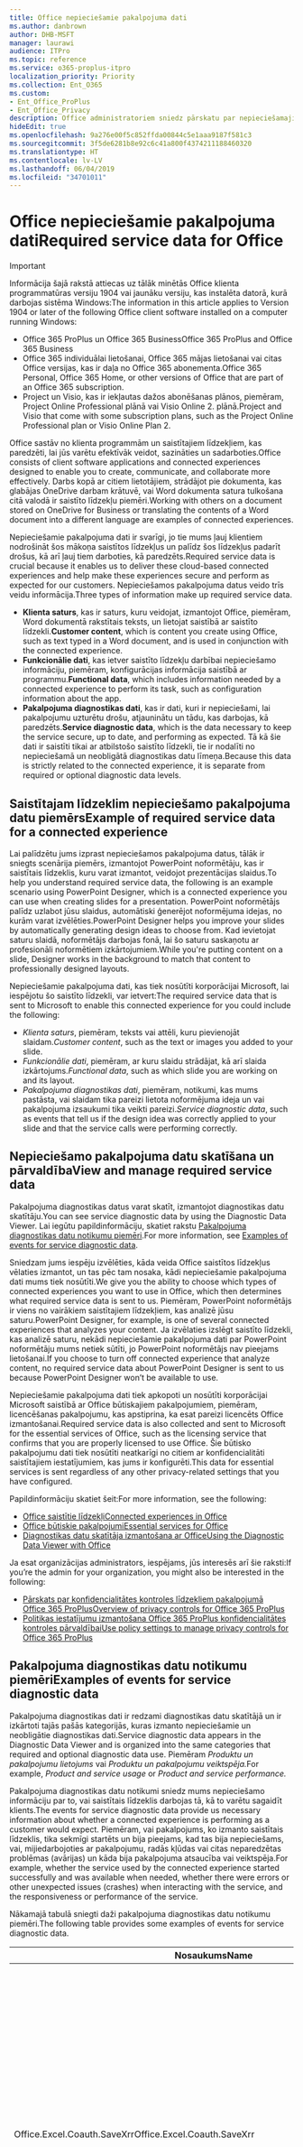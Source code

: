 ```yaml
---
title: Office nepieciešamie pakalpojuma dati
ms.author: danbrown
author: DHB-MSFT
manager: laurawi
audience: ITPro
ms.topic: reference
ms.service: o365-proplus-itpro
localization_priority: Priority
ms.collection: Ent_O365
ms.custom:
- Ent_Office_ProPlus
- Ent_Office_Privacy
description: Office administratoriem sniedz pārskatu par nepieciešamajiem pakalpojuma datiem, kas tiek apkopoti saistībā ar Office saistītajiem līdzekļiem.
hideEdit: true
ms.openlocfilehash: 9a276e00f5c852ffda00844c5e1aaa9187f581c3
ms.sourcegitcommit: 3f5de6281b8e92c6c41a800f4374211188460320
ms.translationtype: HT
ms.contentlocale: lv-LV
ms.lasthandoff: 06/04/2019
ms.locfileid: "34701011"
---
```

# <a name="required-service-data-for-office"></a><span data-ttu-id="6867b-103">Office nepieciešamie pakalpojuma dati</span><span class="sxs-lookup"><span data-stu-id="6867b-103">Required service data for Office</span></span> 

> [!IMPORTANT]
> <span data-ttu-id="6867b-104">Informācija šajā rakstā attiecas uz tālāk minētās Office klienta programmatūras versiju 1904 vai jaunāku versiju, kas instalēta datorā, kurā darbojas sistēma Windows:</span><span class="sxs-lookup"><span data-stu-id="6867b-104">The information in this article applies to Version 1904 or later of the following Office client software installed on a computer running Windows:</span></span>
> - <span data-ttu-id="6867b-105">Office 365 ProPlus un Office 365 Business</span><span class="sxs-lookup"><span data-stu-id="6867b-105">Office 365 ProPlus and Office 365 Business</span></span>
> - <span data-ttu-id="6867b-106">Office 365 individuālai lietošanai, Office 365 mājas lietošanai vai citas Office versijas, kas ir daļa no Office 365 abonementa.</span><span class="sxs-lookup"><span data-stu-id="6867b-106">Office 365 Personal, Office 365 Home, or other versions of Office that are part of an Office 365 subscription.</span></span>
> - <span data-ttu-id="6867b-107">Project un Visio, kas ir iekļautas dažos abonēšanas plānos, piemēram, Project Online Professional plānā vai Visio Online 2. plānā.</span><span class="sxs-lookup"><span data-stu-id="6867b-107">Project and Visio that come with some subscription plans, such as the Project Online Professional plan or Visio Online Plan 2.</span></span>

<span data-ttu-id="6867b-108">Office sastāv no klienta programmām un saistītajiem līdzekļiem, kas paredzēti, lai jūs varētu efektīvāk veidot, sazināties un sadarboties.</span><span class="sxs-lookup"><span data-stu-id="6867b-108">Office consists of client software applications and connected experiences designed to enable you to create, communicate, and collaborate more effectively.</span></span> <span data-ttu-id="6867b-109">Darbs kopā ar citiem lietotājiem, strādājot pie dokumenta, kas glabājas OneDrive darbam krātuvē, vai Word dokumenta satura tulkošana citā valodā ir saistīto līdzekļu piemēri.</span><span class="sxs-lookup"><span data-stu-id="6867b-109">Working with others on a document stored on OneDrive for Business or translating the contents of a Word document into a different language are examples of connected experiences.</span></span>

<span data-ttu-id="6867b-110">Nepieciešamie pakalpojuma dati ir svarīgi, jo tie mums ļauj klientiem nodrošināt šos mākoņa saistītos līdzekļus un palīdz šos līdzekļus padarīt drošus, kā arī ļauj tiem darboties, kā paredzēts.</span><span class="sxs-lookup"><span data-stu-id="6867b-110">Required service data is crucial because it enables us to deliver these cloud-based connected experiences and help make these experiences secure and perform as expected for our customers.</span></span> <span data-ttu-id="6867b-111">Nepieciešamos pakalpojuma datus veido trīs veidu informācija.</span><span class="sxs-lookup"><span data-stu-id="6867b-111">Three types of information make up required service data.</span></span>

- <span data-ttu-id="6867b-112">**Klienta saturs**, kas ir saturs, kuru veidojat, izmantojot Office, piemēram, Word dokumentā rakstītais teksts, un lietojat saistībā ar saistīto līdzekli.</span><span class="sxs-lookup"><span data-stu-id="6867b-112">**Customer content**, which is content you create using Office, such as text typed in a Word document, and is used in conjunction with the connected experience.</span></span>
- <span data-ttu-id="6867b-113">**Funkcionālie dati**, kas ietver saistīto līdzekļu darbībai nepieciešamo informāciju, piemēram, konfigurācijas informācija saistībā ar programmu.</span><span class="sxs-lookup"><span data-stu-id="6867b-113">**Functional data**, which includes information needed by a connected experience to perform its task, such as configuration information about the app.</span></span>
- <span data-ttu-id="6867b-114">**Pakalpojuma diagnostikas dati**, kas ir dati, kuri ir nepieciešami, lai pakalpojumu uzturētu drošu, atjauninātu un tādu, kas darbojas, kā paredzēts.</span><span class="sxs-lookup"><span data-stu-id="6867b-114">**Service diagnostic data**, which is the data necessary to keep the service secure, up to date, and performing as expected.</span></span> <span data-ttu-id="6867b-115">Tā kā šie dati ir saistīti tikai ar atbilstošo saistīto līdzekli, tie ir nodalīti no nepieciešamā un neobligātā diagnostikas datu līmeņa.</span><span class="sxs-lookup"><span data-stu-id="6867b-115">Because this data is strictly related to the connected experience, it is separate from required or optional diagnostic data levels.</span></span>

## <a name="example-of-required-service-data-for-a-connected-experience"></a><span data-ttu-id="6867b-116">Saistītajam līdzeklim nepieciešamo pakalpojuma datu piemērs</span><span class="sxs-lookup"><span data-stu-id="6867b-116">Example of required service data for a connected experience</span></span>

<span data-ttu-id="6867b-117">Lai palīdzētu jums izprast nepieciešamos pakalpojuma datus, tālāk ir sniegts scenārija piemērs, izmantojot PowerPoint noformētāju, kas ir saistītais līdzeklis, kuru varat izmantot, veidojot prezentācijas slaidus.</span><span class="sxs-lookup"><span data-stu-id="6867b-117">To help you understand required service data, the following is an example scenario using PowerPoint Designer, which is a connected experience you can use when creating slides for a presentation.</span></span> <span data-ttu-id="6867b-118">PowerPoint noformētājs palīdz uzlabot jūsu slaidus, automātiski ģenerējot noformējuma idejas, no kurām varat izvēlēties.</span><span class="sxs-lookup"><span data-stu-id="6867b-118">PowerPoint Designer helps you improve your slides by automatically generating design ideas to choose from.</span></span> <span data-ttu-id="6867b-119">Kad ievietojat saturu slaidā, noformētājs darbojas fonā, lai šo saturu saskaņotu ar profesionāli noformētiem izkārtojumiem.</span><span class="sxs-lookup"><span data-stu-id="6867b-119">While you're putting content on a slide, Designer works in the background to match that content to professionally designed layouts.</span></span>

<span data-ttu-id="6867b-120">Nepieciešamie pakalpojuma dati, kas tiek nosūtīti korporācijai Microsoft, lai iespējotu šo saistīto līdzekli, var ietvert:</span><span class="sxs-lookup"><span data-stu-id="6867b-120">The required service data that is sent to Microsoft to enable this connected experience for you could include the following:</span></span>

- <span data-ttu-id="6867b-121">*Klienta saturs*, piemēram, teksts vai attēli, kuru pievienojāt slaidam.</span><span class="sxs-lookup"><span data-stu-id="6867b-121">*Customer content*, such as the text or images you added to your slide.</span></span>
- <span data-ttu-id="6867b-122">*Funkcionālie dati*, piemēram, ar kuru slaidu strādājat, kā arī slaida izkārtojums.</span><span class="sxs-lookup"><span data-stu-id="6867b-122">*Functional data*, such as which slide you are working on and its layout.</span></span>
- <span data-ttu-id="6867b-123">*Pakalpojuma diagnostikas dati*, piemēram, notikumi, kas mums pastāsta, vai slaidam tika pareizi lietota noformējuma ideja un vai pakalpojuma izsaukumi tika veikti pareizi.</span><span class="sxs-lookup"><span data-stu-id="6867b-123">*Service diagnostic data*, such as events that tell us if the design idea was correctly applied to your slide and that the service calls were performing correctly.</span></span>

## <a name="view-and-manage-required-service-data"></a><span data-ttu-id="6867b-124">Nepieciešamo pakalpojuma datu skatīšana un pārvaldība</span><span class="sxs-lookup"><span data-stu-id="6867b-124">View and manage required service data</span></span>

<span data-ttu-id="6867b-125">Pakalpojuma diagnostikas datus varat skatīt, izmantojot diagnostikas datu skatītāju.</span><span class="sxs-lookup"><span data-stu-id="6867b-125">You can see service diagnostic data by using the Diagnostic Data Viewer.</span></span> <span data-ttu-id="6867b-126">Lai iegūtu papildinformāciju, skatiet rakstu [Pakalpojuma diagnostikas datu notikumu piemēri](#examples-of-events-for-service-diagnostic-data).</span><span class="sxs-lookup"><span data-stu-id="6867b-126">For more information, see [Examples of events for service diagnostic data](#examples-of-events-for-service-diagnostic-data).</span></span>

<span data-ttu-id="6867b-127">Sniedzam jums iespēju izvēlēties, kāda veida Office saistītos līdzekļus vēlaties izmantot, un tas pēc tam nosaka, kādi nepieciešamie pakalpojuma dati mums tiek nosūtīti.</span><span class="sxs-lookup"><span data-stu-id="6867b-127">We give you the ability to choose which types of connected experiences you want to use in Office, which then determines what required service data is sent to us.</span></span> <span data-ttu-id="6867b-128">Piemēram, PowerPoint noformētājs ir viens no vairākiem saistītajiem līdzekļiem, kas analizē jūsu saturu.</span><span class="sxs-lookup"><span data-stu-id="6867b-128">PowerPoint Designer, for example, is one of several connected experiences that analyzes your content.</span></span> <span data-ttu-id="6867b-129">Ja izvēlaties izslēgt saistīto līdzekli, kas analizē saturu, nekādi nepieciešamie pakalpojuma dati par PowerPoint noformētāju mums netiek sūtīti, jo PowerPoint noformētājs nav pieejams lietošanai.</span><span class="sxs-lookup"><span data-stu-id="6867b-129">If you choose to turn off connected experience that analyze content, no required service data about PowerPoint Designer is sent to us because PowerPoint Designer won’t be available to use.</span></span>

<span data-ttu-id="6867b-130">Nepieciešamie pakalpojuma dati tiek apkopoti un nosūtīti korporācijai Microsoft saistībā ar Office būtiskajiem pakalpojumiem, piemēram, licencēšanas pakalpojumu, kas apstiprina, ka esat pareizi licencēts Office izmantošanai.</span><span class="sxs-lookup"><span data-stu-id="6867b-130">Required service data is also collected and sent to Microsoft for the essential services of Office, such as the licensing service that confirms that you are properly licensed to use Office.</span></span> <span data-ttu-id="6867b-131">Šie būtisko pakalpojumu dati tiek nosūtīti neatkarīgi no citiem ar konfidencialitāti saistītajiem iestatījumiem, kas jums ir konfigurēti.</span><span class="sxs-lookup"><span data-stu-id="6867b-131">This data for essential services is sent regardless of any other privacy-related settings that you have configured.</span></span>

<span data-ttu-id="6867b-132">Papildinformāciju skatiet šeit:</span><span class="sxs-lookup"><span data-stu-id="6867b-132">For more information, see the following:</span></span>

- [<span data-ttu-id="6867b-133">Office saistītie līdzekļi</span><span class="sxs-lookup"><span data-stu-id="6867b-133">Connected experiences in Office</span></span>](connected-experiences.md)
- [<span data-ttu-id="6867b-134">Office būtiskie pakalpojumi</span><span class="sxs-lookup"><span data-stu-id="6867b-134">Essential services for Office</span></span>](essential-services.md)
- [<span data-ttu-id="6867b-135">Diagnostikas datu skatītāja izmantošana ar Office</span><span class="sxs-lookup"><span data-stu-id="6867b-135">Using the Diagnostic Data Viewer with Office</span></span>](https://support.office.com/article/cf761ce9-d805-4c60-a339-4e07f3182855)

<span data-ttu-id="6867b-136">Ja esat organizācijas administrators, iespējams, jūs interesēs arī šie raksti:</span><span class="sxs-lookup"><span data-stu-id="6867b-136">If you’re the admin for your organization, you might also be interested in the following:</span></span>

- [<span data-ttu-id="6867b-137">Pārskats par konfidencialitātes kontroles līdzekļiem pakalpojumā Office 365 ProPlus</span><span class="sxs-lookup"><span data-stu-id="6867b-137">Overview of privacy controls for Office 365 ProPlus</span></span>](overview-privacy-controls.md)
- [<span data-ttu-id="6867b-138">Politikas iestatījumu izmantošana Office 365 ProPlus konfidencialitātes kontroles pārvaldībai</span><span class="sxs-lookup"><span data-stu-id="6867b-138">Use policy settings to manage privacy controls for Office 365 ProPlus</span></span>](manage-privacy-controls.md)

## <a name="examples-of-events-for-service-diagnostic-data"></a><span data-ttu-id="6867b-139">Pakalpojuma diagnostikas datu notikumu piemēri</span><span class="sxs-lookup"><span data-stu-id="6867b-139">Examples of events for service diagnostic data</span></span>

<span data-ttu-id="6867b-140">Pakalpojuma diagnostikas dati ir redzami diagnostikas datu skatītājā un ir izkārtoti tajās pašās kategorijās, kuras izmanto nepieciešamie un neobligātie diagnostikas dati.</span><span class="sxs-lookup"><span data-stu-id="6867b-140">Service diagnostic data appears in the Diagnostic Data Viewer and is organized into the same categories that required and optional diagnostic data use.</span></span> <span data-ttu-id="6867b-141">Piemēram *Produktu un pakalpojumu lietojums* vai *Produktu un pakalpojumu veiktspēja.*</span><span class="sxs-lookup"><span data-stu-id="6867b-141">For example, *Product and service usage* or *Product and service performance.*</span></span>

<span data-ttu-id="6867b-142">Pakalpojuma diagnostikas datu notikumi sniedz mums nepieciešamo informāciju par to, vai saistītais līdzeklis darbojas tā, kā to varētu sagaidīt klients.</span><span class="sxs-lookup"><span data-stu-id="6867b-142">The events for service diagnostic data provide us necessary information about whether a connected experience is performing as a customer would expect.</span></span> <span data-ttu-id="6867b-143">Piemēram, vai pakalpojums, ko izmanto saistītais līdzeklis, tika sekmīgi startēts un bija pieejams, kad tas bija nepieciešams, vai, mijiedarbojoties ar pakalpojumu, radās kļūdas vai citas neparedzētas problēmas (avārijas) un kāda bija pakalpojuma atsaucība vai veiktspēja.</span><span class="sxs-lookup"><span data-stu-id="6867b-143">For example, whether the service used by the connected experience started successfully and was available when needed, whether there were errors or other unexpected issues (crashes) when interacting with the service, and the responsiveness or performance of the service.</span></span>

<span data-ttu-id="6867b-144">Nākamajā tabulā sniegti daži pakalpojuma diagnostikas datu notikumu piemēri.</span><span class="sxs-lookup"><span data-stu-id="6867b-144">The following table provides some examples of events for service diagnostic data.</span></span>

| <span data-ttu-id="6867b-145">**Nosaukums**</span><span class="sxs-lookup"><span data-stu-id="6867b-145">**Name**</span></span>      | <span data-ttu-id="6867b-146">**Apraksts**</span><span class="sxs-lookup"><span data-stu-id="6867b-146">**Description**</span></span>    |
| ---------- | --------------------- |
| <span data-ttu-id="6867b-147">Office.Excel.Coauth.SaveXrr</span><span class="sxs-lookup"><span data-stu-id="6867b-147">Office.Excel.Coauth.SaveXrr</span></span>     | <span data-ttu-id="6867b-148">Notikums, kas tiek izraisīts programmā Excel, izmantojot sadarbības pakalpojumu, un kas sniedz detalizētu informāciju par atsevišķajiem pārskatījumiem, kas tiek rakstīti pārskatījumu žurnālā.</span><span class="sxs-lookup"><span data-stu-id="6867b-148">An event triggered in Excel when using the collaboration service that reports details on individual revisions that are written to the revision log.</span></span> <span data-ttu-id="6867b-149">Tas nodrošina latentuma pārraudzību un norāda Excel kļūdas, kas ir saistītas ar sadarbību</span><span class="sxs-lookup"><span data-stu-id="6867b-149">This provides latency monitoring and indicates errors in Excel that are related to the collaboration</span></span>  |
| <span data-ttu-id="6867b-150">Office.Excel.Coauth.CloseWorkbook</span><span class="sxs-lookup"><span data-stu-id="6867b-150">Office.Excel.Coauth.CloseWorkbook</span></span>  | <span data-ttu-id="6867b-151">Notikums, izraisīts programmā Excel, izmantojot sadarbības pakalpojumu, kas ziņo par darbgrāmatas aizvēršanu.</span><span class="sxs-lookup"><span data-stu-id="6867b-151">An event triggered in Excel when using the collaboration service that reports when a workbook is closed.</span></span> <span data-ttu-id="6867b-152">Tas ir nepieciešams, lai noteiktu atkārtotas ielādes un automātiskās atsvaidzināšanas kļūdas.</span><span class="sxs-lookup"><span data-stu-id="6867b-152">This is needed in determining any errors with reload and auto-refresh.</span></span> <span data-ttu-id="6867b-153">Tas nodrošina sadarbības pakalpojuma darbību sekmju mērījumu.</span><span class="sxs-lookup"><span data-stu-id="6867b-153">It provides success measurement for collaboration service activities.</span></span>   |
| <span data-ttu-id="6867b-154">Office.Security.OCX.NonTrustedEncounter</span><span class="sxs-lookup"><span data-stu-id="6867b-154">Office.Security.OCX.NonTrustedEncounter</span></span>    | <span data-ttu-id="6867b-155">Notikums, kas tiek izraisīts Office programmās (tostarp Word, Excel, Outlook, PowerPoint un Visio), kad lietotājs atver neuzticamu dokumentu, kurā ir ActiveX vadīkla.</span><span class="sxs-lookup"><span data-stu-id="6867b-155">An event triggered in Office applications (including Word, Excel, Outlook, PowerPoint, and Visio) when a user opens an untrusted document with an ActiveX control.</span></span> <span data-ttu-id="6867b-156">Tas tiek izmantots, lai vispārīgi novērtētu to ActiveX vadīklu lietojumu, kas ir iegultas Office dokumentos, un veicinātu drošības uzlabojumus, reaģējot uz drošības incidentiem.</span><span class="sxs-lookup"><span data-stu-id="6867b-156">It is used to broadly assess use of ActiveX controls embedded in Office documents and to drive security mitigations in response to security incidents.</span></span>  |
| <span data-ttu-id="6867b-157">Office.Security.UrlReputation.GetUrlReputation</span><span class="sxs-lookup"><span data-stu-id="6867b-157">Office.Security.UrlReputation.GetUrlReputation</span></span> | <span data-ttu-id="6867b-158">Notikums, kas tiek izraisīts Office programmās (tostarp Word, Excel, PowerPoint, Visio un Publisher) un kas izseko drošo saišu izsaukumu izdošanos vai kļūmi.</span><span class="sxs-lookup"><span data-stu-id="6867b-158">An event triggered in Office applications (including Word, Excel, PowerPoint, Visio, and Publisher) that tracks the success or failure of Safe Links calls.</span></span> <span data-ttu-id="6867b-159">Tas tiek izmantots, lai pārliecinātos, vai drošo saišu pakalpojums darbojas pareizi, un lai noteiktu problēmas.</span><span class="sxs-lookup"><span data-stu-id="6867b-159">It is used to make sure that the Safe Links service is working properly and to diagnose any problems.</span></span>  |
| <span data-ttu-id="6867b-160">Office.Voice.VoiceManager.StreamingAudio</span><span class="sxs-lookup"><span data-stu-id="6867b-160">Office.Voice.VoiceManager.StreamingAudio</span></span>   | <span data-ttu-id="6867b-161">Notikums, kas tiek izraisīts Office programmās (tostarp Word, Outlook un PowerPoint) un kas sniedz informāciju par audio straumēšanas runas pakalpojumam darbspēju.</span><span class="sxs-lookup"><span data-stu-id="6867b-161">An event triggered in Office applications (including Word, Outlook, and PowerPoint) that provides information about the health of audio streaming to the speech service.</span></span> <span data-ttu-id="6867b-162">Tajā ir informācija par straumētā audio lielumu un visām kļūdām, kas varētu būt radušās.</span><span class="sxs-lookup"><span data-stu-id="6867b-162">It contains information about the size of audio streamed and any errors that may have occurred.</span></span> <span data-ttu-id="6867b-163">Šī informācija tiek izmantota, lai pārraudzītu pakalpojuma darbspēju un noteiktu problēmas, par kurām varētu būt ziņojuši klienti.</span><span class="sxs-lookup"><span data-stu-id="6867b-163">This information is used to monitor the service health and to diagnose any issues that may have been reported by customers.</span></span> |
